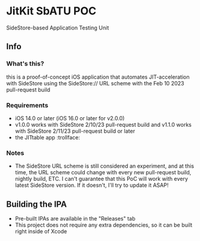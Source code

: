 # JitKit SbATU POC
SideStore-based Application Testing Unit

## Info
### What's this?

this is a proof-of-concept iOS application that automates JIT-acceleration with SideStore using the SideStore:// URL scheme with the Feb 10 2023 pull-request build

### Requirements

- iOS 14.0 or later (iOS 16.0 or later for v2.0.0)
- v1.0.0 works with SideStore 2/10/23 pull-request build and v1.1.0 works with SideStore 2/11/23 pull-request build or later
- the JITtable app :trollface:

### Notes

- The SideStore URL scheme is still considered an experiment, and at this time, the URL scheme could change with every new pull-request build, nightly build, ETC. I can't guarantee that this PoC will work with every latest SideStore version. If it doesn't, I'll try to update it ASAP!

## Building the IPA
- Pre-built IPAs are available in the "Releases" tab
- This project does not require any extra dependencies, so it can be built right inside of Xcode
